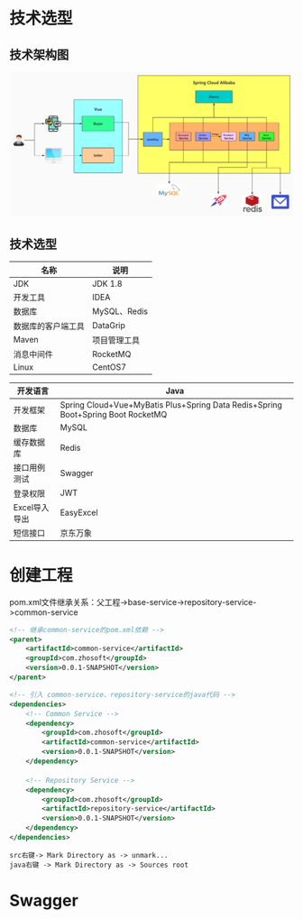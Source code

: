 # 技术选型

## 技术架构图

![image-20220408174404065](uushop项目分布式项目笔记.assets\image-20220408174404065.png)

## 技术选型

| 名称               | 说明         |
| ------------------ | ------------ |
| JDK                | JDK 1.8      |
| 开发工具           | IDEA         |
| 数据库             | MySQL、Redis |
| 数据库的客户端工具 | DataGrip     |
| Maven              | 项目管理工具 |
| 消息中间件         | RocketMQ     |
| Linux              | CentOS7      |

| 开发语言      | Java                                                         |
| ------------- | ------------------------------------------------------------ |
| 开发框架      | Spring Cloud+Vue+MyBatis Plus+Spring Data Redis+Spring Boot+Spring Boot RocketMQ |
| 数据库        | MySQL                                                        |
| 缓存数据库    | Redis                                                        |
| 接口用例测试  | Swagger                                                      |
| 登录权限      | JWT                                                          |
| Excel导入导出 | EasyExcel                                                    |
| 短信接口      | 京东万象                                                     |

# 创建工程

pom.xml文件继承关系：父工程->base-service->repository-service->common-service



```xml
<!-- 继承common-service的pom.xml依赖 -->
<parent>
    <artifactId>common-service</artifactId>
    <groupId>com.zhosoft</groupId>
    <version>0.0.1-SNAPSHOT</version>
</parent>
```



```xml
<!-- 引入 common-service、repository-service的java代码 -->
<dependencies>
    <!-- Common Service -->
    <dependency>
        <groupId>com.zhosoft</groupId>
        <artifactId>common-service</artifactId>
        <version>0.0.1-SNAPSHOT</version>
    </dependency>

    <!-- Repository Service -->
    <dependency>
        <groupId>com.zhosoft</groupId>
        <artifactId>repository-service</artifactId>
        <version>0.0.1-SNAPSHOT</version>
    </dependency>
</dependencies>
```

```
src右键-> Mark Directory as -> unmark...
java右键 -> Mark Directory as -> Sources root
```

# Swagger 

